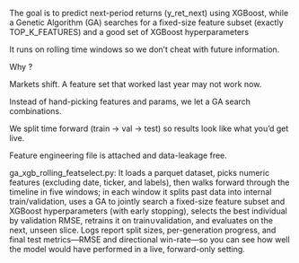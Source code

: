 The goal is to predict next-period returns (y_ret_next) using XGBoost, while a Genetic Algorithm (GA) searches for a fixed-size feature subset (exactly TOP_K_FEATURES) and a good set of XGBoost hyperparameters

It runs on rolling time windows so we don’t cheat with future information.

Why ? 

Markets shift. A feature set that worked last year may not work now.

Instead of hand-picking features and params, we let a GA search combinations.

We split time forward (train → val → test) so results look like what you’d get live.

Feature engineering file is attached and  data-leakage free.

ga_xgb_rolling_featselect.py:
It loads a parquet dataset, picks numeric features (excluding date, ticker, and labels), then walks forward through the timeline in five windows; in each window it splits past data into internal train/validation, uses a GA to jointly search a fixed-size feature subset and XGBoost hyperparameters (with early stopping), selects the best individual by validation RMSE, retrains it on train∪validation, and evaluates on the next, unseen slice. Logs report split sizes, per-generation progress, and final test metrics—RMSE and directional win-rate—so you can see how well the model would have performed in a live, forward-only setting.
